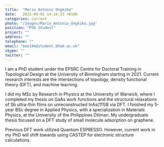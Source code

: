 ```yaml
---
title:  "Mario Antonio Ongkiko"
date:   2021-09-01 14:16:33 +0100
categories: current
photo: "/images/Mario_Antonio_Ongkiko.jpg"
position: "PhD Student"
project: ""
address: ""
telephone: ""
email: "mao194@student.bham.ac.uk"
skype: ""
twitter: ""
---
```

I am a PhD student under the EPSRC Centre for Doctoral Training in Topological Design at the University of Birmingham starting in 2021. Current research interests are the intersections of topology, density functional theory (DFT), and machine learning.

I did my MSc by Research in Physics at the University of Warwick, where I completed my thesis on GaAs work functions and the structural relaxations of Sb ultra-thin films on unreconstructed InAs(111)B via DFT. I finished my 5-year BSc degree in Applied Physics, with a specialization in Materials Physics, at the University of the Philippines Diliman. My undergraduate thesis focused on a DFT study of small molecule adsorption on graphene.

Previous DFT work utilized Quantum ESPRESSO. However, current work in my PhD will shift towards using CASTEP for electronic structure calculations.